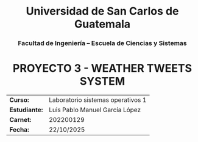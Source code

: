 <div align="center">

# **Universidad de San Carlos de Guatemala**
### **Facultad de Ingeniería – Escuela de Ciencias y Sistemas**
# PROYECTO 3 - WEATHER TWEETS SYSTEM

| | |
| :--- | :--- |
| **Curso:** | Laboratorio sistemas operativos 1 |
| **Estudiante:** | Luis Pablo Manuel García López |
| **Carnet:** | 202200129 |
| **Fecha:** | 22/10/2025 |

</div>

